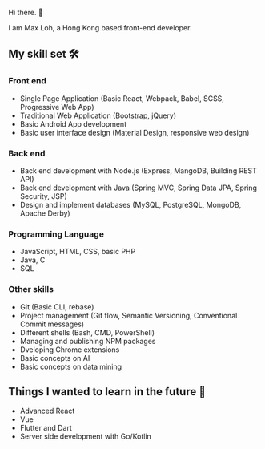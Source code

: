 Hi there. 👋

I am Max Loh, a Hong Kong based front-end developer.

## My skill set 🛠️

### Front end

- Single Page Application (Basic React, Webpack, Babel, SCSS, Progressive Web App)
- Traditional Web Application (Bootstrap, jQuery)
- Basic Android App development
- Basic user interface design (Material Design, responsive web design)

### Back end

- Back end development with Node.js (Express, MangoDB, Building REST API)
- Back end development with Java (Spring MVC, Spring Data JPA, Spring Security, JSP)
- Design and implement databases (MySQL, PostgreSQL, MongoDB, Apache Derby)

### Programming Language

- JavaScript, HTML, CSS, basic PHP
- Java, C
- SQL

### Other skills

- Git (Basic CLI, rebase)
- Project management (Git flow, Semantic Versioning, Conventional Commit messages)
- Different shells (Bash, CMD, PowerShell)
- Managing and publishing NPM packages
- Dveloping Chrome extensions
- Basic concepts on AI
- Basic concepts on data mining

## Things I wanted to learn in the future 🤩

- Advanced React
- Vue
- Flutter and Dart
- Server side development with Go/Kotlin

